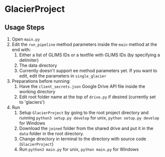 # GlacierProject

## Usage Steps
1. Open `main.py`
2. Edit the `run_pipeline` method parameters inside the `main` method at the end with:
    1. Either a list of GLIMS IDs or a textfile with GLIMS IDs (by specifying a delimiter)
    2. The data directory
    3. Currently doesn't support ee method parameters yet. If you want to edit, edit the parameters in `single_glacier`
3. Preparations before running:
    1. Have the `client_secrets.json` Google Drive API file inside the working directory
    2. Edit root folder name at the top of `drive.py` if desired (currently set to 'glaciers') 
4. Run
    1. Setup `GlacierProject` by going to the root project directory and running `python3 setup.py develop` for unix, `python setup.py develop` for Windows
    2. Download the `joined` folder from the shared drive and put it in the `data` folder in the root directory. 
    3. Change directory in terminal to the directory with source code (`GlacierProject`)
    4. Run `python3 main.py` for unix, `python main.py` for Windows